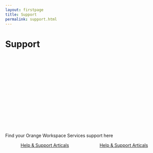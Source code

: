 ```yaml
---
layout: firstpage
title: Support
permalink: support.html
---
```


<style type="text/css">
    .bgimg {
        background-image: url('../images/support-bg.jpg');
        background-position:center bottom 20%;
	    background-size: 100%;
	    background-repeat: no-repeat
    }
    .bgarticles {
        text-align: center;
        border-radius: 15px;
        background-image: url('../images/support-bg.jpg');
        background-position:center;
	    background-size: 100%;
	    background-repeat: no-repeat;
        height: 500px
    }
    .bgdocuments {
        text-align: center;
        border-radius: 15px;
        background-image: url('https://web.orangeworkspaceservices.com/images/support-bg.jpg');
        background-position:center;
	    background-size: 100%;
	    background-repeat: no-repeat;
        height: 500px
    }
    .jumbotron-height {
        height: 300px;
    }
    .article-container {
      display: flex;
      flex-wrap: wrap;
    }
    
    .article {
      flex-grow: 1;
      flex-basis: 50%;
    }
    
    .article:after {
      content: "";
      flex: auto;
    }


</style>

<div class="jumbotron jumbotron-height bgimg">
    <div class="container">
        <h1>Support</h1>
        <p></p>
        <p></p>
    </div>
</div>

<div class="container">
    <div class="row-nopadding">
        <div class="col-sm-12 text-center">
            <h7>Find your Orange Workspace Services support here</h7>
        </div>
    </div>
</div>

<div class="container">
    <div class="row-nopadding article-container">
        <div class="article bgarticles">
            <p><a class="btn btn-jumbotron btn-lg" href="{{ "https://docs.orangeworkspaceservices.com" | relative_url }}" target="_blank" role="button">Help & Support Articals</a></p>
        </div>
        <div class="article bgarticles">
            <p><a class="btn btn-jumbotron btn-lg" href="{{ "https://docs.orangeworkspaceservices.com" | relative_url }}" target="_blank" role="button">Help & Support Articals</a></p>
        </div>
    </div>
</div>

